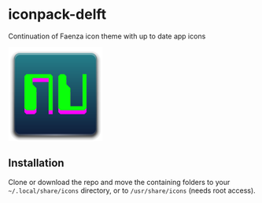 # iconpack-delft
Continuation of Faenza icon theme with up to date app icons 

![alt tag](https://github.com/madmaxms/iconpack-delft/blob/master/logo.svg)

## Installation
Clone or download the repo and move the containing folders to your `~/.local/share/icons` directory, or to `/usr/share/icons` (needs root access).
